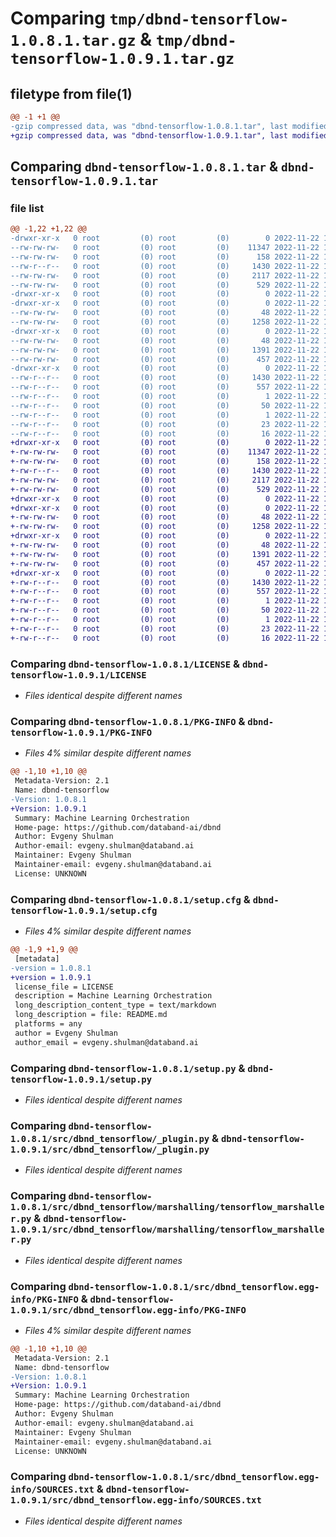 # Comparing `tmp/dbnd-tensorflow-1.0.8.1.tar.gz` & `tmp/dbnd-tensorflow-1.0.9.1.tar.gz`

## filetype from file(1)

```diff
@@ -1 +1 @@
-gzip compressed data, was "dbnd-tensorflow-1.0.8.1.tar", last modified: Tue Nov 22 15:16:25 2022, max compression
+gzip compressed data, was "dbnd-tensorflow-1.0.9.1.tar", last modified: Tue Nov 22 16:26:50 2022, max compression
```

## Comparing `dbnd-tensorflow-1.0.8.1.tar` & `dbnd-tensorflow-1.0.9.1.tar`

### file list

```diff
@@ -1,22 +1,22 @@
-drwxr-xr-x   0 root         (0) root         (0)        0 2022-11-22 15:16:25.173735 dbnd-tensorflow-1.0.8.1/
--rw-rw-rw-   0 root         (0) root         (0)    11347 2022-11-22 15:16:09.000000 dbnd-tensorflow-1.0.8.1/LICENSE
--rw-rw-rw-   0 root         (0) root         (0)      158 2022-11-22 15:16:09.000000 dbnd-tensorflow-1.0.8.1/MANIFEST.in
--rw-r--r--   0 root         (0) root         (0)     1430 2022-11-22 15:16:25.173735 dbnd-tensorflow-1.0.8.1/PKG-INFO
--rw-rw-rw-   0 root         (0) root         (0)     2117 2022-11-22 15:16:25.174735 dbnd-tensorflow-1.0.8.1/setup.cfg
--rw-rw-rw-   0 root         (0) root         (0)      529 2022-11-22 15:16:09.000000 dbnd-tensorflow-1.0.8.1/setup.py
-drwxr-xr-x   0 root         (0) root         (0)        0 2022-11-22 15:16:25.170735 dbnd-tensorflow-1.0.8.1/src/
-drwxr-xr-x   0 root         (0) root         (0)        0 2022-11-22 15:16:25.172735 dbnd-tensorflow-1.0.8.1/src/dbnd_tensorflow/
--rw-rw-rw-   0 root         (0) root         (0)       48 2022-11-22 15:16:09.000000 dbnd-tensorflow-1.0.8.1/src/dbnd_tensorflow/__init__.py
--rw-rw-rw-   0 root         (0) root         (0)     1258 2022-11-22 15:16:09.000000 dbnd-tensorflow-1.0.8.1/src/dbnd_tensorflow/_plugin.py
-drwxr-xr-x   0 root         (0) root         (0)        0 2022-11-22 15:16:25.173735 dbnd-tensorflow-1.0.8.1/src/dbnd_tensorflow/marshalling/
--rw-rw-rw-   0 root         (0) root         (0)       48 2022-11-22 15:16:09.000000 dbnd-tensorflow-1.0.8.1/src/dbnd_tensorflow/marshalling/__init__.py
--rw-rw-rw-   0 root         (0) root         (0)     1391 2022-11-22 15:16:09.000000 dbnd-tensorflow-1.0.8.1/src/dbnd_tensorflow/marshalling/tensorflow_marshaller.py
--rw-rw-rw-   0 root         (0) root         (0)      457 2022-11-22 15:16:09.000000 dbnd-tensorflow-1.0.8.1/src/dbnd_tensorflow/marshalling/tensorflow_values.py
-drwxr-xr-x   0 root         (0) root         (0)        0 2022-11-22 15:16:25.173735 dbnd-tensorflow-1.0.8.1/src/dbnd_tensorflow.egg-info/
--rw-r--r--   0 root         (0) root         (0)     1430 2022-11-22 15:16:25.000000 dbnd-tensorflow-1.0.8.1/src/dbnd_tensorflow.egg-info/PKG-INFO
--rw-r--r--   0 root         (0) root         (0)      557 2022-11-22 15:16:25.000000 dbnd-tensorflow-1.0.8.1/src/dbnd_tensorflow.egg-info/SOURCES.txt
--rw-r--r--   0 root         (0) root         (0)        1 2022-11-22 15:16:25.000000 dbnd-tensorflow-1.0.8.1/src/dbnd_tensorflow.egg-info/dependency_links.txt
--rw-r--r--   0 root         (0) root         (0)       50 2022-11-22 15:16:25.000000 dbnd-tensorflow-1.0.8.1/src/dbnd_tensorflow.egg-info/entry_points.txt
--rw-r--r--   0 root         (0) root         (0)        1 2022-11-22 15:16:25.000000 dbnd-tensorflow-1.0.8.1/src/dbnd_tensorflow.egg-info/not-zip-safe
--rw-r--r--   0 root         (0) root         (0)       23 2022-11-22 15:16:25.000000 dbnd-tensorflow-1.0.8.1/src/dbnd_tensorflow.egg-info/requires.txt
--rw-r--r--   0 root         (0) root         (0)       16 2022-11-22 15:16:25.000000 dbnd-tensorflow-1.0.8.1/src/dbnd_tensorflow.egg-info/top_level.txt
+drwxr-xr-x   0 root         (0) root         (0)        0 2022-11-22 16:26:50.240077 dbnd-tensorflow-1.0.9.1/
+-rw-rw-rw-   0 root         (0) root         (0)    11347 2022-11-22 16:26:26.000000 dbnd-tensorflow-1.0.9.1/LICENSE
+-rw-rw-rw-   0 root         (0) root         (0)      158 2022-11-22 16:26:26.000000 dbnd-tensorflow-1.0.9.1/MANIFEST.in
+-rw-r--r--   0 root         (0) root         (0)     1430 2022-11-22 16:26:50.240077 dbnd-tensorflow-1.0.9.1/PKG-INFO
+-rw-rw-rw-   0 root         (0) root         (0)     2117 2022-11-22 16:26:50.242078 dbnd-tensorflow-1.0.9.1/setup.cfg
+-rw-rw-rw-   0 root         (0) root         (0)      529 2022-11-22 16:26:26.000000 dbnd-tensorflow-1.0.9.1/setup.py
+drwxr-xr-x   0 root         (0) root         (0)        0 2022-11-22 16:26:50.236077 dbnd-tensorflow-1.0.9.1/src/
+drwxr-xr-x   0 root         (0) root         (0)        0 2022-11-22 16:26:50.238077 dbnd-tensorflow-1.0.9.1/src/dbnd_tensorflow/
+-rw-rw-rw-   0 root         (0) root         (0)       48 2022-11-22 16:26:26.000000 dbnd-tensorflow-1.0.9.1/src/dbnd_tensorflow/__init__.py
+-rw-rw-rw-   0 root         (0) root         (0)     1258 2022-11-22 16:26:26.000000 dbnd-tensorflow-1.0.9.1/src/dbnd_tensorflow/_plugin.py
+drwxr-xr-x   0 root         (0) root         (0)        0 2022-11-22 16:26:50.240077 dbnd-tensorflow-1.0.9.1/src/dbnd_tensorflow/marshalling/
+-rw-rw-rw-   0 root         (0) root         (0)       48 2022-11-22 16:26:26.000000 dbnd-tensorflow-1.0.9.1/src/dbnd_tensorflow/marshalling/__init__.py
+-rw-rw-rw-   0 root         (0) root         (0)     1391 2022-11-22 16:26:26.000000 dbnd-tensorflow-1.0.9.1/src/dbnd_tensorflow/marshalling/tensorflow_marshaller.py
+-rw-rw-rw-   0 root         (0) root         (0)      457 2022-11-22 16:26:26.000000 dbnd-tensorflow-1.0.9.1/src/dbnd_tensorflow/marshalling/tensorflow_values.py
+drwxr-xr-x   0 root         (0) root         (0)        0 2022-11-22 16:26:50.239077 dbnd-tensorflow-1.0.9.1/src/dbnd_tensorflow.egg-info/
+-rw-r--r--   0 root         (0) root         (0)     1430 2022-11-22 16:26:50.000000 dbnd-tensorflow-1.0.9.1/src/dbnd_tensorflow.egg-info/PKG-INFO
+-rw-r--r--   0 root         (0) root         (0)      557 2022-11-22 16:26:50.000000 dbnd-tensorflow-1.0.9.1/src/dbnd_tensorflow.egg-info/SOURCES.txt
+-rw-r--r--   0 root         (0) root         (0)        1 2022-11-22 16:26:50.000000 dbnd-tensorflow-1.0.9.1/src/dbnd_tensorflow.egg-info/dependency_links.txt
+-rw-r--r--   0 root         (0) root         (0)       50 2022-11-22 16:26:50.000000 dbnd-tensorflow-1.0.9.1/src/dbnd_tensorflow.egg-info/entry_points.txt
+-rw-r--r--   0 root         (0) root         (0)        1 2022-11-22 16:26:50.000000 dbnd-tensorflow-1.0.9.1/src/dbnd_tensorflow.egg-info/not-zip-safe
+-rw-r--r--   0 root         (0) root         (0)       23 2022-11-22 16:26:50.000000 dbnd-tensorflow-1.0.9.1/src/dbnd_tensorflow.egg-info/requires.txt
+-rw-r--r--   0 root         (0) root         (0)       16 2022-11-22 16:26:50.000000 dbnd-tensorflow-1.0.9.1/src/dbnd_tensorflow.egg-info/top_level.txt
```

### Comparing `dbnd-tensorflow-1.0.8.1/LICENSE` & `dbnd-tensorflow-1.0.9.1/LICENSE`

 * *Files identical despite different names*

### Comparing `dbnd-tensorflow-1.0.8.1/PKG-INFO` & `dbnd-tensorflow-1.0.9.1/PKG-INFO`

 * *Files 4% similar despite different names*

```diff
@@ -1,10 +1,10 @@
 Metadata-Version: 2.1
 Name: dbnd-tensorflow
-Version: 1.0.8.1
+Version: 1.0.9.1
 Summary: Machine Learning Orchestration
 Home-page: https://github.com/databand-ai/dbnd
 Author: Evgeny Shulman
 Author-email: evgeny.shulman@databand.ai
 Maintainer: Evgeny Shulman
 Maintainer-email: evgeny.shulman@databand.ai
 License: UNKNOWN
```

### Comparing `dbnd-tensorflow-1.0.8.1/setup.cfg` & `dbnd-tensorflow-1.0.9.1/setup.cfg`

 * *Files 4% similar despite different names*

```diff
@@ -1,9 +1,9 @@
 [metadata]
-version = 1.0.8.1
+version = 1.0.9.1
 license_file = LICENSE
 description = Machine Learning Orchestration
 long_description_content_type = text/markdown
 long_description = file: README.md
 platforms = any
 author = Evgeny Shulman
 author_email = evgeny.shulman@databand.ai
```

### Comparing `dbnd-tensorflow-1.0.8.1/setup.py` & `dbnd-tensorflow-1.0.9.1/setup.py`

 * *Files identical despite different names*

### Comparing `dbnd-tensorflow-1.0.8.1/src/dbnd_tensorflow/_plugin.py` & `dbnd-tensorflow-1.0.9.1/src/dbnd_tensorflow/_plugin.py`

 * *Files identical despite different names*

### Comparing `dbnd-tensorflow-1.0.8.1/src/dbnd_tensorflow/marshalling/tensorflow_marshaller.py` & `dbnd-tensorflow-1.0.9.1/src/dbnd_tensorflow/marshalling/tensorflow_marshaller.py`

 * *Files identical despite different names*

### Comparing `dbnd-tensorflow-1.0.8.1/src/dbnd_tensorflow.egg-info/PKG-INFO` & `dbnd-tensorflow-1.0.9.1/src/dbnd_tensorflow.egg-info/PKG-INFO`

 * *Files 4% similar despite different names*

```diff
@@ -1,10 +1,10 @@
 Metadata-Version: 2.1
 Name: dbnd-tensorflow
-Version: 1.0.8.1
+Version: 1.0.9.1
 Summary: Machine Learning Orchestration
 Home-page: https://github.com/databand-ai/dbnd
 Author: Evgeny Shulman
 Author-email: evgeny.shulman@databand.ai
 Maintainer: Evgeny Shulman
 Maintainer-email: evgeny.shulman@databand.ai
 License: UNKNOWN
```

### Comparing `dbnd-tensorflow-1.0.8.1/src/dbnd_tensorflow.egg-info/SOURCES.txt` & `dbnd-tensorflow-1.0.9.1/src/dbnd_tensorflow.egg-info/SOURCES.txt`

 * *Files identical despite different names*

